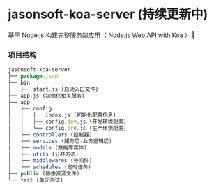 jasonsoft-koa-server (持续更新中)
=================
基于 Node.js 构建完整服务端应用（ Node.js Web API with Koa ）🍐

### 项目结构
```javascript
jasonsoft-koa-server
├── package.json
├── bin
│   ├── start.js (启动入口文件)
├── app.js (初始化相关服务)
├── app
│   ├── config
│   │   ├── index.js (初始化配置信息)
│   │   ├── config.dev.js (开发环境配置)
│   │   └── config.prd.js (生产环境配置)
│   ├── controllers (控制器)
│   ├── services (服务层-业务逻辑层)
│   ├── models (数据库实体)
│   ├── utils (公共方法)
│   ├── middlewares (中间件)
│   └── schedules (定时任务)
├── public (静态资源文件)
└── test (单元测试)
```
